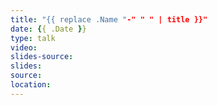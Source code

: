 ```yaml
---
title: "{{ replace .Name "-" " " | title }}"
date: {{ .Date }}
type: talk
video:
slides-source:
slides:
source:
location:
---
```

